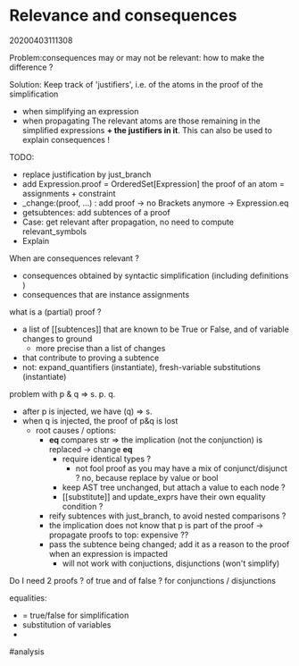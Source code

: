 Relevance and consequences
=
20200403111308

Problem:consequences may or may not be relevant: how to make the difference ?

Solution: Keep track of 'justifiers', i.e. of the atoms in the proof of the simplification
* when simplifying an expression
* when propagating
The relevant atoms are those remaining in the simplified expressions **+ the justifiers in it**.
This can also be used to explain consequences !

TODO:
* replace justification by just_branch
* add Expression.proof = OrderedSet[Expression] the proof of an atom = assignments + constraint
* \_change:(proof, …) : add proof → no Brackets anymore → Expression.eq
* getsubtences: add subtences of a proof
* Case: get relevant after propagation, no need to compute relevant_symbols
* Explain

When are consequences relevant ?
* consequences obtained by syntactic simplification (including definitions )
* consequences that are instance assignments

what is a (partial) proof ?
* a list of [[subtences]] that are known to be True or False, and of variable changes to ground
    * more precise than a list of changes
* that contribute to proving a subtence
* not: expand_quantifiers (instantiate), fresh-variable substitutions (instantiate)

problem with p & q => s. p. q.
* after p is injected, we have (q) => s.
* when q is injected, the proof of p&q is lost
    * root causes / options:
        * __eq__ compares str ⇒ the implication (not the conjunction) is replaced → change __eq__
            * require identical types ? 
                * not fool proof as you may have a mix of conjunct/disjunct ? no, because replace by value or bool
            * keep AST tree unchanged, but attach a value to each node ?
            * [[substitute]] and update_exprs have their own equality condition ?
        * reify subtences with just_branch, to avoid nested comparisons ?
        * the implication does not know that p is part of the proof → propagate proofs to top: expensive ??
        * pass the subtence being changed; add it as a reason to the proof when an expression is impacted
            * will not work with conjuctions, disjunctions (won't simplify)

Do I need 2 proofs ?  of true and of false ? for conjunctions / disjunctions

equalities:
* = true/false for simplification
* substitution of variables
* 



#analysis